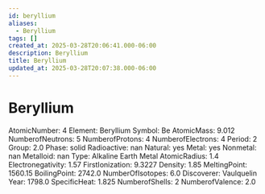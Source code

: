 ```yaml
---
id: beryllium
aliases:
  - Beryllium
tags: []
created_at: 2025-03-28T20:06:41.000-06:00
description: Beryllium
title: Beryllium
updated_at: 2025-03-28T20:07:38.000-06:00
---
```


# Beryllium
AtomicNumber: 4
Element: Beryllium
Symbol: Be
AtomicMass: 9.012
NumberofNeutrons: 5
NumberofProtons: 4
NumberofElectrons: 4
Period: 2
Group: 2.0
Phase: solid
Radioactive: nan
Natural: yes
Metal: yes
Nonmetal: nan
Metalloid: nan
Type: Alkaline Earth Metal
AtomicRadius: 1.4
Electronegativity: 1.57
FirstIonization: 9.3227
Density: 1.85
MeltingPoint: 1560.15
BoilingPoint: 2742.0
NumberOfIsotopes: 6.0
Discoverer: Vaulquelin
Year: 1798.0
SpecificHeat: 1.825
NumberofShells: 2
NumberofValence: 2.0
